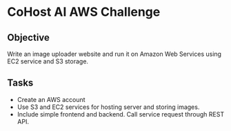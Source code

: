 # CoHost AI AWS Challenge

## Objective

Write an image uploader website and run it on Amazon Web Services using EC2 service and S3 storage.

## Tasks

- Create an AWS account
- Use S3 and EC2 services for hosting server and storing images.
- Include simple frontend and backend. Call service request through REST API.
